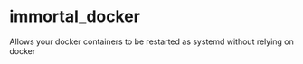 # immortal_docker
Allows your docker containers to be restarted as systemd without relying on docker


